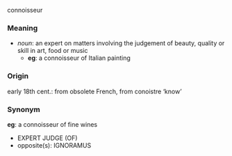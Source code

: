 connoisseur
### Meaning
+ _noun_: an expert on matters involving the judgement of beauty, quality or skill in art, food or music
	+ __eg__: a connoisseur of Italian painting

### Origin

early 18th cent.: from obsolete French, from conoistre ‘know’

### Synonym

__eg__: a connoisseur of fine wines

+ EXPERT JUDGE (OF)
+ opposite(s): IGNORAMUS


